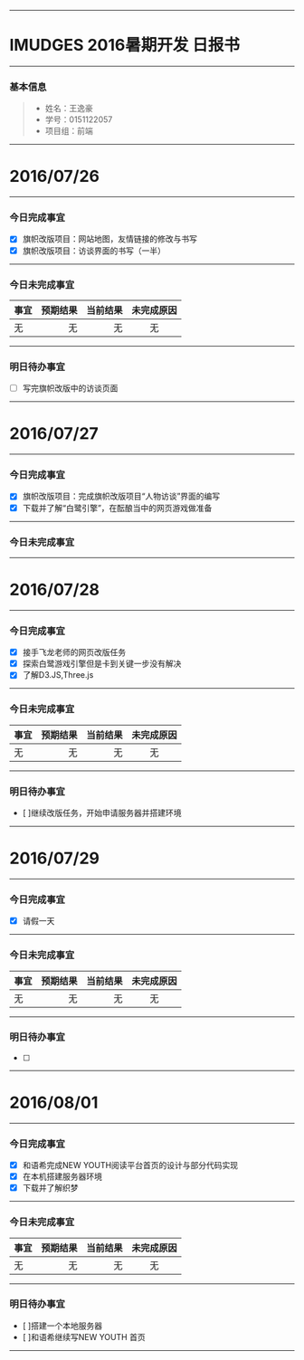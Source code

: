 
-------
# IMUDGES 2016暑期开发 日报书

-------
### 基本信息
> * 姓名：王逸豪
> * 学号：0151122057
> * 项目组：前端

-------
# 2016/07/26
-------
### 今日完成事宜
- [x]  旗帜改版项目：网站地图，友情链接的修改与书写
- [x]  旗帜改版项目：访谈界面的书写（一半）

-----
### 今日未完成事宜


| 事宜     |预期结果| 当前结果  | 未完成原因   | 
| --------   | -----:  | -----:  | :----:  |
| 无    | 无    | 无 | 无   | 


------
### 明日待办事宜
- [ ] 写完旗帜改版中的访谈页面

-------
# 2016/07/27
-------
### 今日完成事宜
- [x]  旗帜改版项目：完成旗帜改版项目“人物访谈”界面的编写
- [x]  下载并了解“白鹭引擎”，在酝酿当中的网页游戏做准备

-----
### 今日未完成事宜

-------

# 2016/07/28
-------
### 今日完成事宜
- [x]  接手飞龙老师的网页改版任务
- [x]  探索白鹭游戏引擎但是卡到关键一步没有解决
- [x]  了解D3.JS,Three.js

-----
### 今日未完成事宜


| 事宜     |预期结果| 当前结果  | 未完成原因   | 
| --------   | -----:  | -----:  | :----:  |
| 无    | 无    | 无 | 无   | 


------
### 明日待办事宜
- [ ]继续改版任务，开始申请服务器并搭建环境
------


# 2016/07/29
-------
### 今日完成事宜
- [x]  请假一天


-----
### 今日未完成事宜


| 事宜     |预期结果| 当前结果  | 未完成原因   | 
| --------   | -----:  | -----:  | :----:  |
| 无    | 无    | 无 | 无   | 


------
### 明日待办事宜
- [ ]
------

# 2016/08/01
-------
### 今日完成事宜
- [x]  和语希完成NEW YOUTH阅读平台首页的设计与部分代码实现
- [x]  在本机搭建服务器环境
- [x]  下载并了解织梦

-----
### 今日未完成事宜


| 事宜     |预期结果| 当前结果  | 未完成原因   | 
| --------   | -----:  | -----:  | :----:  |
| 无    | 无    | 无 | 无   | 


------
### 明日待办事宜
- [ ]搭建一个本地服务器
- [ ]和语希继续写NEW YOUTH 首页
------
